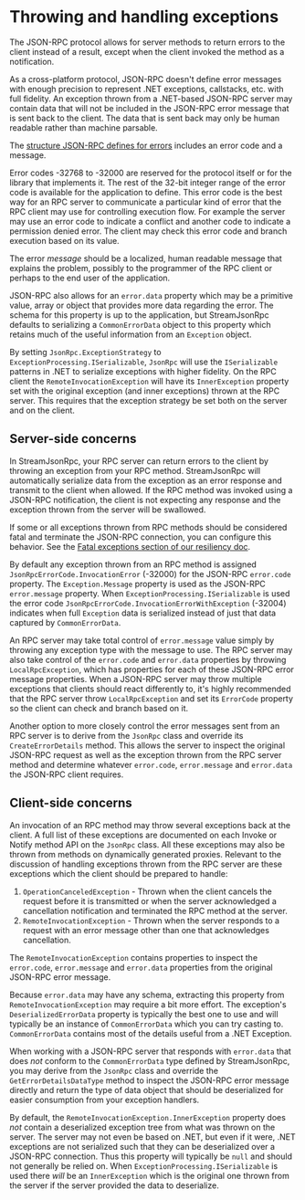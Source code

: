 # Throwing and handling exceptions

The JSON-RPC protocol allows for server methods to return errors to the client instead of a result, except when the client invoked the method as a notification.

As a cross-platform protocol, JSON-RPC doesn't define error messages with enough precision to represent .NET exceptions, callstacks, etc. with full fidelity.
An exception thrown from a .NET-based JSON-RPC server may contain data that will not be included in the JSON-RPC error message that is sent back to the client.
The data that is sent back may only be human readable rather than machine parsable.

The [structure JSON-RPC defines for errors](https://www.jsonrpc.org/specification#response_object) includes an error code and a message.

Error codes -32768 to -32000 are reserved for the protocol itself or for the library that implements it.
The rest of the 32-bit integer range of the error code is available for the application to define.
This error code is the best way for an RPC server to communicate a particular kind of error that the RPC client may use for controlling execution flow. For example the server may use an error code to indicate a conflict and another code to indicate a permission denied error. The client may check this error code and branch execution based on its value.

The error *message* should be a localized, human readable message that explains the problem, possibly to the programmer of the RPC client or perhaps to the end user of the application.

JSON-RPC also allows for an `error.data` property which may be a primitive value, array or object that provides more data regarding the error.
The schema for this property is up to the application, but StreamJsonRpc defaults to serializing
a `CommonErrorData` object to this property which retains much of the useful information from an
`Exception` object.

By setting `JsonRpc.ExceptionStrategy` to `ExceptionProcessing.ISerializable`, `JsonRpc` will use the `ISerializable` patterns in .NET to serialize exceptions with higher fidelity. On the RPC client the `RemoteInvocationException` will have its `InnerException` property set with the original exception (and inner exceptions) thrown at the RPC server.
This requires that the exception strategy be set both on the server and on the client.

## Server-side concerns

In StreamJsonRpc, your RPC server can return errors to the client by throwing an exception from your RPC method. StreamJsonRpc will automatically serialize data from the exception as an error response and transmit to the client when allowed. If the RPC method was invoked using a JSON-RPC notification, the client is not expecting any response and the exception thrown from the server will be swallowed.

If some or all exceptions thrown from RPC methods should be considered fatal and terminate the JSON-RPC connection, you can configure this behavior. See the [Fatal exceptions section of our resiliency doc](resiliency.md#fatal-exceptions).

By default any exception thrown from an RPC method is assigned `JsonRpcErrorCode.InvocationError` (-32000) for the JSON-RPC `error.code` property. The `Exception.Message` property is used as the JSON-RPC `error.message` property.
When `ExceptionProcessing.ISerializable` is used the error code `JsonRpcErrorCode.InvocationErrorWithException` (-32004) indicates when full `Exception` data is serialized instead of just that data captured by `CommonErrorData`.

An RPC server may take total control of `error.message` value simply by throwing any exception type with the message to use.
The RPC server may also take control of the `error.code` and `error.data` properties by throwing `LocalRpcException`, which has properties for each of these JSON-RPC error message properties.
When a JSON-RPC server may throw multiple exceptions that clients should react differently to, it's highly recommended that the RPC server throw `LocalRpcException` and set its `ErrorCode` property so the client can check and branch based on it.

Another option to more closely control the error messages sent from an RPC server is to derive from the `JsonRpc` class and override its `CreateErrorDetails` method.
This allows the server to inspect the original JSON-RPC request as well as the exception thrown from the RPC server method and determine whatever `error.code`, `error.message` and `error.data` the JSON-RPC client requires.

## Client-side concerns

An invocation of an RPC method may throw several exceptions back at the client.
A full list of these exceptions are documented on each Invoke or Notify method API on the `JsonRpc` class.
All these exceptions may also be thrown from methods on dynamically generated proxies.
Relevant to the discussion of handling exceptions thrown from the RPC server are these exceptions which the client should be prepared to handle:

1. `OperationCanceledException` - Thrown when the client cancels the request before it is transmitted or when the server acknowledged a cancellation notification and terminated the RPC method at the server.
1. `RemoteInvocationException` - Thrown when the server responds to a request with an error message other than one that acknowledges cancellation.

The `RemoteInvocationException` contains properties to inspect the `error.code`, `error.message` and `error.data` properties from the original JSON-RPC error message.

Because `error.data` may have any schema, extracting this property from `RemoteInvocationException` may require a bit more effort. The exception's `DeserializedErrorData` property is typically the best one to use and will typically be an instance of `CommonErrorData` which you can try casting to. `CommonErrorData` contains most of the details useful from a .NET Exception.

When working with a JSON-RPC server that responds with `error.data` that does *not* conform to the `CommonErrorData` type defined by StreamJsonRpc, you may derive from the `JsonRpc` class and override the `GetErrorDetailsDataType` method to inspect the JSON-RPC error message directly and return the type of data object that should be deserialized for easier consumption from your exception handlers.

By default, the `RemoteInvocationException.InnerException` property does *not* contain a deserialized exception tree from what was thrown on the server. The server may not even be based on .NET, but even if it were, .NET exceptions are not serialized such that they can be deserialized over a JSON-RPC connection. Thus this property will typically be `null` and should not generally be relied on.
When `ExceptionProcessing.ISerializable` is used there *will* be an `InnerException` which is the original one thrown from the server if the server provided the data to deserialize.
